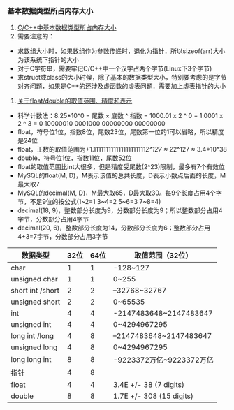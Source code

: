 ### 基本数据类型所占内存大小
1. [C/C++中基本数据类型所占内存大小](https://blog.csdn.net/zcyzsy/article/details/77935651)
1. 需要注意的：
  * 求数组大小时，如果数组作为参数传递时，退化为指针，所以sizeof(arr)大小为该系统下指针的大小
  * 对于C字符串，需要牢记C/C++中一个汉字占两个字节(Linux下3个字节)
  * 求struct或class的大小时候，除了基本的数据类型大小，特别要考虑的是字节对齐问题，如果是C++的还涉及虚函数的虚表问题，需要加上虚表指针的大小
1. [关于float/double的取值范围、精度和表示](https://blog.csdn.net/sunweiliang/article/details/82622038)
  * 科学计数法：8.25*10^0 = 尾数 × 底数 ^ 指数 = 1000.01 x 2 ^ 0 = 1.0001 x 2 ^ 3 = 0 10000010 0001000 00000000 00000000
  * float，符号位1位，指数8位，尾数23位，尾数第一位的1可以省略，所以精度是24位
  * float，正数的取值范围为+1.111111111111111111111*2^127 ≈ 2*2^127 ≈ 3.4*10^38
  * double，符号位1位，指数11位，尾数52位
  * float的取值范围比int大很多，但是精度受尾数(2^23)限制，最多有7个有效位
  * MySQL的float(M, D)，M表示该值的总共长度，D表示小数点后面的长度，M最大取7
  * MySQL的decimal(M, D)，M最大取65，D最大取30。每9个长度占用4个字节，不足9位的按公式(1~2=1 3~4=2 5~6=3 7~8=4)
  * decimal(18, 9)，整数部分长度为9，分数部分长度为9；所以整数部分占用4字节，分数部分占用4字节
  * decimal(20, 6)，整数部分长度为14，分数部分长度为6；整数部分占用4+3=7字节，分数部分占用3字节

|数据类型         |32位 |64位 |取值范围（32位）|
|  ----  | ----  |  ----  | ----  |
|char            |1    |1    |-128~127     |
|unsigned char   |1    |1    |0~255        |
|short int /short|2    |2    |–32768~32767 |
|unsigned short  |2    |2    |0~65535      |
|int             |4    |4    |-2147483648~2147483647  |
|unsigned int    |4    |4    |0~4294967295            |
|long int /long  |4    |8    |–2147483648~2147483647  |
|unsigned long   |4    |8    |0~4294967295            |
|long long int   |8    |8    |-9223372万亿~9223372万亿 |
|指针            |4    |8    |                        |
|float　　       |4    |4    |3.4E +/- 38 (7 digits)  |
|double          |8    |8    |1.7E +/- 308 (15 digits)|























